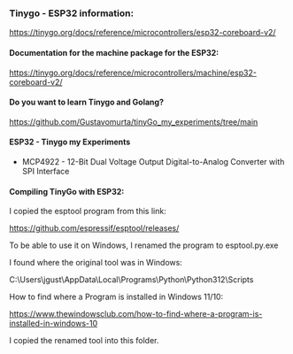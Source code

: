 ### Tinygo - ESP32 information:

https://tinygo.org/docs/reference/microcontrollers/esp32-coreboard-v2/

#### Documentation for the machine package for the ESP32:

https://tinygo.org/docs/reference/microcontrollers/machine/esp32-coreboard-v2/

#### Do you want to learn Tinygo and Golang?

https://github.com/Gustavomurta/tinyGo_my_experiments/tree/main

#### ESP32 - Tinygo my Experiments

- MCP4922 - 12-Bit Dual Voltage Output Digital-to-Analog Converter with SPI Interface

#### Compiling TinyGo with ESP32: 

I copied the esptool program from this link:

https://github.com/espressif/esptool/releases/

To be able to use it on Windows, I renamed the program to esptool.py.exe

I found where the original tool was in Windows:

C:\Users\jgust\AppData\Local\Programs\Python\Python312\Scripts

How to find where a Program is installed in Windows 11/10:

https://www.thewindowsclub.com/how-to-find-where-a-program-is-installed-in-windows-10

I copied the renamed tool into this folder.
